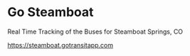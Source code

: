 # Go Steamboat

Real Time Tracking of the Buses for Steamboat Springs, CO

https://steamboat.gotransitapp.com
